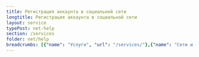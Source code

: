 ```yaml
---
title: Регистрация аккаунта в социальной сети
longtitle: Регистрация аккаунта в социальной сети
layout: service
typePost: net-help
section: /services
folder: net/help
breadcrumbs: [{"name": "Услуги", "url": "/services/"},{"name": "Сети и интернет", "url": "/services/net/"},{"name": "Помощь", "url":  "/services/net/help/"}]
---
```

